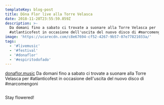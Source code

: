 ```yaml
---
templateKey: blog-post
title: Dōna Flor live alla Torre Velasca
date: 2018-11-28T23:55:59.859Z
description: >-
  Da domani fino a sabato ci trovate a suonare alla Torre Velasca per
  #atlanticofest in occasione dell'uscita del nuovo disco di #marcomengoni
image: 'https://ucarecdn.com/c8e67694-cf52-4267-9b57-07e77821033a/'
tags:
  - '#livemusic'
  - '#festival'
  - '#donaflor'
  - '#espiritodofado'
---
```

[donaflor.music](https://www.instagram.com/donaflor.music/) Da domani fino a sabato ci trovate a suonare alla Torre Velasca per #atlanticofest in occasione dell'uscita del nuovo disco di #marcomengoni

![]()

Stay flowered!
